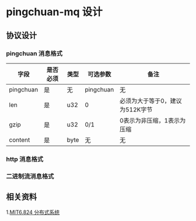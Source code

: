 # pingchuan-mq 设计

## 协议设计
### pingchuan 消息格式
| 字段 | 是否必须 | 类型 | 可选参数 | 备注 |
| ---- | ---- | ---- |  ---- | ---- |
| pingchuan | 是 | 无 | pingchuan | 无 |
| len | 是 | u32 | 0 | 必须为大于等于0，建议为512K字节 |
| gzip | 是 | u32 | 0/1 | 0表示为非压缩，1表示为压缩 | 
| content | 是 | byte | 无 | 无 |

### http 消息格式

### 二进制流消息格式

### 


## 相关资料
1.[MIT6.824 分布式系统](./distributed-systems/README.md)
